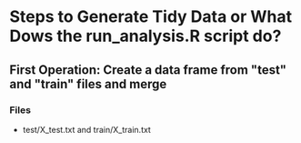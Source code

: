 # Steps to Generate Tidy Data or What Dows the run_analysis.R script do?
## First Operation: Create a data frame from "test" and "train" files and merge
### Files
* test/X_test.txt and train/X_train.txt
